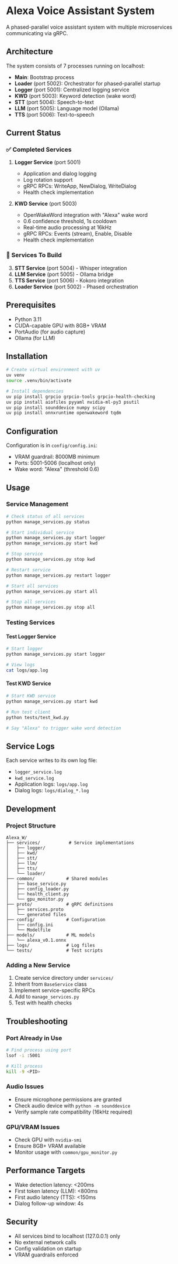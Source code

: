 # Alexa Voice Assistant System

A phased-parallel voice assistant system with multiple microservices communicating via gRPC.

## Architecture

The system consists of 7 processes running on localhost:
- **Main**: Bootstrap process
- **Loader** (port 5002): Orchestrator for phased-parallel startup
- **Logger** (port 5001): Centralized logging service
- **KWD** (port 5003): Keyword detection (wake word)
- **STT** (port 5004): Speech-to-text
- **LLM** (port 5005): Language model (Ollama)
- **TTS** (port 5006): Text-to-speech

## Current Status

### ✅ Completed Services

1. **Logger Service** (port 5001)
   - Application and dialog logging
   - Log rotation support
   - gRPC RPCs: WriteApp, NewDialog, WriteDialog
   - Health check implementation

2. **KWD Service** (port 5003)
   - OpenWakeWord integration with "Alexa" wake word
   - 0.6 confidence threshold, 1s cooldown
   - Real-time audio processing at 16kHz
   - gRPC RPCs: Events (stream), Enable, Disable
   - Health check implementation

### 🚧 Services To Build

3. **STT Service** (port 5004) - Whisper integration
4. **LLM Service** (port 5005) - Ollama bridge
5. **TTS Service** (port 5006) - Kokoro integration
6. **Loader Service** (port 5002) - Phased orchestration

## Prerequisites

- Python 3.11
- CUDA-capable GPU with 8GB+ VRAM
- PortAudio (for audio capture)
- Ollama (for LLM)

## Installation

```bash
# Create virtual environment with uv
uv venv
source .venv/bin/activate

# Install dependencies
uv pip install grpcio grpcio-tools grpcio-health-checking
uv pip install aiofiles pyyaml nvidia-ml-py3 psutil 
uv pip install sounddevice numpy scipy
uv pip install onnxruntime openwakeword tqdm
```

## Configuration

Configuration is in `config/config.ini`:
- VRAM guardrail: 8000MB minimum
- Ports: 5001-5006 (localhost only)
- Wake word: "Alexa" (threshold 0.6)

## Usage

### Service Management

```bash
# Check status of all services
python manage_services.py status

# Start individual service
python manage_services.py start logger
python manage_services.py start kwd

# Stop service
python manage_services.py stop kwd

# Restart service
python manage_services.py restart logger

# Start all services
python manage_services.py start all

# Stop all services
python manage_services.py stop all
```

### Testing Services

#### Test Logger Service
```bash
# Start logger
python manage_services.py start logger

# View logs
cat logs/app.log
```

#### Test KWD Service
```bash
# Start KWD service
python manage_services.py start kwd

# Run test client
python tests/test_kwd.py

# Say "Alexa" to trigger wake word detection
```

## Service Logs

Each service writes to its own log file:
- `logger_service.log`
- `kwd_service.log`
- Application logs: `logs/app.log`
- Dialog logs: `logs/dialog_*.log`

## Development

### Project Structure
```
Alexa_W/
├── services/           # Service implementations
│   ├── logger/
│   ├── kwd/
│   ├── stt/
│   ├── llm/
│   ├── tts/
│   └── loader/
├── common/            # Shared modules
│   ├── base_service.py
│   ├── config_loader.py
│   ├── health_client.py
│   └── gpu_monitor.py
├── proto/             # gRPC definitions
│   ├── services.proto
│   └── generated files
├── config/            # Configuration
│   ├── config.ini
│   └── Modelfile
├── models/            # ML models
│   └── alexa_v0.1.onnx
├── logs/              # Log files
└── tests/             # Test scripts
```

### Adding a New Service

1. Create service directory under `services/`
2. Inherit from `BaseService` class
3. Implement service-specific RPCs
4. Add to `manage_services.py`
5. Test with health checks

## Troubleshooting

### Port Already in Use
```bash
# Find process using port
lsof -i :5001

# Kill process
kill -9 <PID>
```

### Audio Issues
- Ensure microphone permissions are granted
- Check audio device with `python -m sounddevice`
- Verify sample rate compatibility (16kHz required)

### GPU/VRAM Issues
- Check GPU with `nvidia-smi`
- Ensure 8GB+ VRAM available
- Monitor usage with `common/gpu_monitor.py`

## Performance Targets

- Wake detection latency: <200ms
- First token latency (LLM): <800ms  
- First audio latency (TTS): <150ms
- Dialog follow-up window: 4s

## Security

- All services bind to localhost (127.0.0.1) only
- No external network calls
- Config validation on startup
- VRAM guardrails enforced
